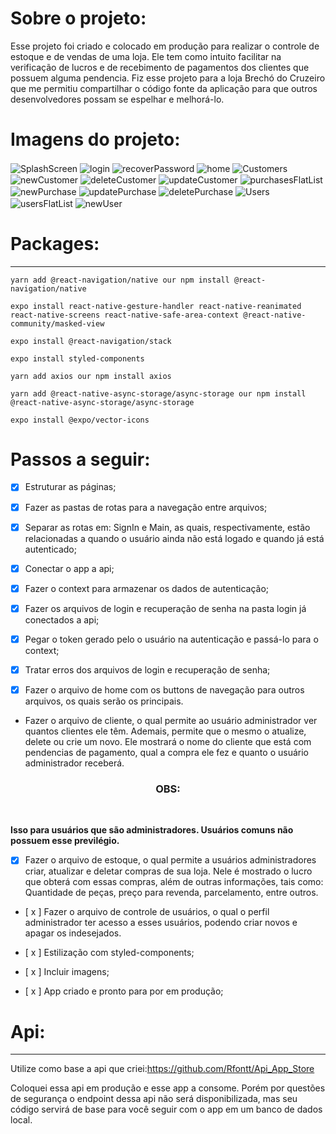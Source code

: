 # Sobre o projeto:
Esse projeto foi criado e colocado em produção para realizar o controle de estoque e de vendas de uma loja. Ele tem como intuito facilitar na verificação de lucros e de recebimento de pagamentos dos clientes que possuem alguma pendencia. Fiz esse projeto para  a loja Brechó do Cruzeiro que me permitiu compartilhar o código fonte da aplicação para que outros desenvolvedores possam se espelhar e melhorá-lo.


# Imagens do projeto:
<img align= "center" src = "./imagensGitHub/SplashScreen.jpg" alt = "SplashScreen"/>

<img align= "center" src = "./imagensGitHub/login.jpg" alt = "login"/>

<img align= "center" src = "./imagensGitHub/recoverPassword.jpg" alt = "recoverPassword"/>

<img align= "center" src = "./imagensGitHub/home.jpg" alt = "home"/>

<img align= "center" src = "./imagensGitHub/Customers.jpg" alt = "Customers"/>

<img align= "center" src = "./imagensGitHub/newCustomer.jpg" alt = "newCustomer"/>

<img align= "center" src = "./imagensGitHub/deleteCustomer.jpg" alt = "deleteCustomer"/>

<img align= "center" src = "./imagensGitHub/updateCustomer.jpg" alt = "updateCustomer"/>

<img align= "center" src = "./imagensGitHub/purchasesFlatList.gif" alt = "purchasesFlatList"/>

<img align= "center" src = "./imagensGitHub/newPurchase.jpg" alt = "newPurchase"/>

<img align= "center" src = "./imagensGitHub/updatePurchase.jpg" alt = "updatePurchase"/>

<img align= "center" src = "./imagensGitHub/deletePurchase.jpg" alt = "deletePurchase"/>

<img align= "center" src = "./imagensGitHub/Users.jpg" alt = "Users"/>

<img align= "center" src = "./imagensGitHub/usersFlatList.gif" alt = "usersFlatList"/>

<img align= "center" src = "./imagensGitHub/newUser.jpg" alt = "newUser"/>


# Packages:
---

```
yarn add @react-navigation/native our npm install @react-navigation/native

expo install react-native-gesture-handler react-native-reanimated react-native-screens react-native-safe-area-context @react-native-community/masked-view

expo install @react-navigation/stack

expo install styled-components

yarn add axios our npm install axios

yarn add @react-native-async-storage/async-storage our npm install @react-native-async-storage/async-storage

expo install @expo/vector-icons

```

# Passos a seguir:

- [x] Estruturar as páginas;

- [x] Fazer as pastas de rotas para a navegação entre arquivos;

- [x] Separar as rotas em: SignIn e Main, as quais, respectivamente, estão relacionadas a quando o usuário ainda não está logado e quando já está autenticado;

- [x] Conectar o app a api;

- [x] Fazer o context para armazenar os dados de autenticação;

- [x] Fazer os arquivos de login e recuperação de senha na pasta login já conectados a api;

- [x] Pegar o token gerado pelo o usuário na autenticação e passá-lo para o context;

- [x] Tratar erros dos arquivos de login e recuperação de senha;

- [x] Fazer o arquivo de home com os buttons de navegação para outros arquivos, os quais serão os principais.

- Fazer o arquivo de cliente, o qual permite ao usuário administrador ver quantos clientes ele têm. Ademais, permite que o mesmo o atualize, delete ou crie um novo. Ele mostrará o nome do cliente que está com pendencias de pagamento, qual a compra ele fez e quanto o usuário administrador receberá.  <br />

<h3 align = "center">  OBS: </h3> <br/>

 **Isso para usuários que são administradores. Usuários comuns não possuem esse previlégio.**

 - [x] Fazer o arquivo de estoque, o qual permite a usuários administradores criar, atualizar e deletar compras de sua loja. Nele é mostrado o lucro que obterá com essas compras, além de outras informações, tais como: Quantidade de peças, preço para revenda, parcelamento, entre outros.

- [ x ] Fazer o arquivo de controle de usuários, o qual o perfil administrador ter acesso a esses usuários, podendo criar novos e apagar os indesejados.

- [ x ] Estilização com styled-components;

- [ x ] Incluir imagens;

- [ x ] App criado e pronto para por em produção;


# Api:

---

Utilize como base a api que criei:https://github.com/Rfontt/Api_App_Store

Coloquei essa api em produção e esse app a consome. Porém por questões de segurança o endpoint dessa api não será disponibilizada, mas seu código servirá de base para você seguir com o app em um banco de dados local.
